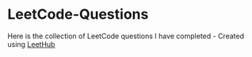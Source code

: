 # LeetCode-Questions
Here is the collection of LeetCode questions I have completed - Created using [LeetHub](https://github.com/QasimWani/LeetHub)
